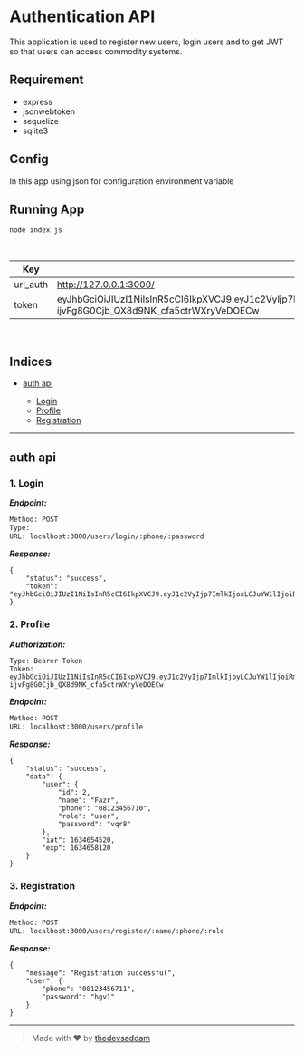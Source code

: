 
# Authentication API

This application is used to register new users, login users and to get JWT so that users can access commodity systems.

## Requirement

- express
- jsonwebtoken
- sequelize
- sqlite3

## Config

In this app using json for configuration environment variable

## Running App

`node index.js`

<br>

| Key | Value | Type |
| --- | ------|-------------|
| url_auth | http://127.0.0.1:3000/ |  |
| token | eyJhbGciOiJIUzI1NiIsInR5cCI6IkpXVCJ9.eyJ1c2VyIjp7ImlkIjoyLCJuYW1lIjoiRmF6ciIsInBob25lIjoiMDgxMjM0NTY3MTAiLCJyb2xlIjoidXNlciIsInBhc3N3b3JkIjoidnFyOCJ9LCJpYXQiOjE2MzQ2NTQ1MjAsImV4cCI6MTYzNDY1ODEyMH0.lt8A-ijvFg8G0Cjb_QX8d9NK_cfa5ctrWXryVeDOECw |  |

<br>


## Indices

* [auth api](#auth-api)

  * [Login](#1-login)
  * [Profile](#2-profile)
  * [Registration](#3-registration)


--------


## auth api



### 1. Login



***Endpoint:***

```bash
Method: POST
Type: 
URL: localhost:3000/users/login/:phone/:password
```

***Response:***

```
{
    "status": "success",
    "token": "eyJhbGciOiJIUzI1NiIsInR5cCI6IkpXVCJ9.eyJ1c2VyIjp7ImlkIjoxLCJuYW1lIjoiRmF6cmkiLCJwaG9uZSI6IjA4MTIzNDU2NzExIiwicm9sZSI6ImFkbWluIiwicGFzc3dvcmQiOiJmeW84In0sImlhdCI6MTYzNDY1OTQ5NywiZXhwIjoxNjM0NjYzMDk3fQ.ni8SZ0bh5gkqO0Roz78ZsAMsEmW2Wp76x4RmO3atHHs"
}
```

### 2. Profile

***Authorization:***

```
Type: Bearer Token
Token: eyJhbGciOiJIUzI1NiIsInR5cCI6IkpXVCJ9.eyJ1c2VyIjp7ImlkIjoyLCJuYW1lIjoiRmF6ciIsInBob25lIjoiMDgxMjM0NTY3MTAiLCJyb2xlIjoidXNlciIsInBhc3N3b3JkIjoidnFyOCJ9LCJpYXQiOjE2MzQ2NTQ1MjAsImV4cCI6MTYzNDY1ODEyMH0.lt8A-ijvFg8G0Cjb_QX8d9NK_cfa5ctrWXryVeDOECw
```

***Endpoint:***

```bash
Method: POST
URL: localhost:3000/users/profile
```

***Response:***

```
{
    "status": "success",
    "data": {
        "user": {
            "id": 2,
            "name": "Fazr",
            "phone": "08123456710",
            "role": "user",
            "password": "vqr8"
        },
        "iat": 1634654520,
        "exp": 1634658120
    }
}
```


### 3. Registration



***Endpoint:***

```bash
Method: POST
URL: localhost:3000/users/register/:name/:phone/:role
```

***Response:***

```
{
    "message": "Registration successful",
    "user": {
        "phone": "08123456711",
        "password": "hgv1"
    }
}
```

---
> Made with &#9829; by [thedevsaddam](https://github.com/thedevsaddam)
